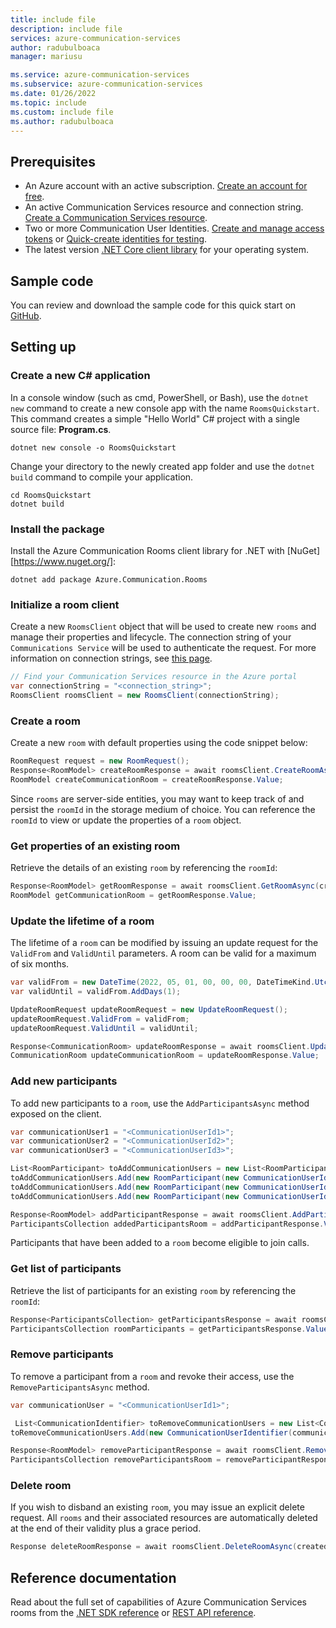 ```yaml
---
title: include file
description: include file
services: azure-communication-services
author: radubulboaca
manager: mariusu

ms.service: azure-communication-services
ms.subservice: azure-communication-services
ms.date: 01/26/2022
ms.topic: include
ms.custom: include file
ms.author: radubulboaca
---
```


## Prerequisites

- An Azure account with an active subscription. [Create an account for free](https://azure.microsoft.com/free/?WT.mc_id=A261C142F).
- An active Communication Services resource and connection string. [Create a Communication Services resource](../../create-communication-resource.md).
- Two or more Communication User Identities. [Create and manage access tokens](../../access-tokens.md?pivots=programming-language-csharp) or [Quick-create identities for testing](../../identity/quick-create-identity.md).
- The latest version [.NET Core client library](https://dotnet.microsoft.com/download/dotnet-core) for your operating system.

## Sample code

You can review and download the sample code for this quick start on [GitHub](https://github.com/Azure-Samples/communication-services-dotnet-quickstarts/tree/main/RoomsQuickstart).

## Setting up

### Create a new C# application

In a console window (such as cmd, PowerShell, or Bash), use the `dotnet new` command to create a new console app with the name `RoomsQuickstart`. This command creates a simple "Hello World" C# project with a single source file: **Program.cs**.

```console
dotnet new console -o RoomsQuickstart
```

Change your directory to the newly created app folder and use the `dotnet build` command to compile your application.

```console
cd RoomsQuickstart
dotnet build
```

### Install the package

Install the Azure Communication Rooms client library for .NET with [NuGet][https://www.nuget.org/]:

```console
dotnet add package Azure.Communication.Rooms
``` 

### Initialize a room client

Create a new `RoomsClient` object that will be used to create new `rooms` and manage their properties and lifecycle. The connection string of your `Communications Service` will be used to authenticate the request. For more information on connection strings, see [this page](../../create-communication-resource.md#access-your-connection-strings-and-service-endpoints).

```csharp
// Find your Communication Services resource in the Azure portal
var connectionString = "<connection_string>"; 
RoomsClient roomsClient = new RoomsClient(connectionString);
```

### Create a room

Create a new `room` with default properties using the code snippet below:

```csharp
RoomRequest request = new RoomRequest();
Response<RoomModel> createRoomResponse = await roomsClient.CreateRoomAsync(validFrom, validUntil, RoomJoinPolicy.InviteOnly, participants);
RoomModel createCommunicationRoom = createRoomResponse.Value;
```

Since `rooms` are server-side entities, you may want to keep track of and persist the `roomId` in the storage medium of choice. You can reference the `roomId` to view or update the properties of a `room` object. 

### Get properties of an existing room

Retrieve the details of an existing `room` by referencing the `roomId`:

```csharp
Response<RoomModel> getRoomResponse = await roomsClient.GetRoomAsync(createdRoomId)
RoomModel getCommunicationRoom = getRoomResponse.Value;
```

### Update the lifetime of a room

The lifetime of a `room` can be modified by issuing an update request for the `ValidFrom` and `ValidUntil` parameters. A room can be valid for a maximum of six months. 

```csharp
var validFrom = new DateTime(2022, 05, 01, 00, 00, 00, DateTimeKind.Utc);
var validUntil = validFrom.AddDays(1);

UpdateRoomRequest updateRoomRequest = new UpdateRoomRequest();
updateRoomRequest.ValidFrom = validFrom;
updateRoomRequest.ValidUntil = validUntil;

Response<CommunicationRoom> updateRoomResponse = await roomsClient.UpdateRoomAsync(roomId, updateRoomRequest);
CommunicationRoom updateCommunicationRoom = updateRoomResponse.Value;
``` 

### Add new participants 

To add new participants to a `room`, use the `AddParticipantsAsync` method exposed on the client.

```csharp
var communicationUser1 = "<CommunicationUserId1>";
var communicationUser2 = "<CommunicationUserId2>";
var communicationUser3 = "<CommunicationUserId3>";

List<RoomParticipant> toAddCommunicationUsers = new List<RoomParticipant>();
toAddCommunicationUsers.Add(new RoomParticipant(new CommunicationUserIdentifier(communicationUser1), "Presenter"));
toAddCommunicationUsers.Add(new RoomParticipant(new CommunicationUserIdentifier(communicationUser2), "Attendee"));
toAddCommunicationUsers.Add(new RoomParticipant(new CommunicationUserIdentifier(communicationUser3), "Attendee"));

Response<RoomModel> addParticipantResponse = await roomsClient.AddParticipantsAsync(createdRoomId, toAddCommunicationUsers);
ParticipantsCollection addedParticipantsRoom = addParticipantResponse.Value;
```

Participants that have been added to a `room` become eligible to join calls.

### Get list of participants

Retrieve the list of participants for an existing `room` by referencing the `roomId`:

```csharp
Response<ParticipantsCollection> getParticipantsResponse = await roomsClient.GetParticipantsAsync(roomId);
ParticipantsCollection roomParticipants = getParticipantsResponse.Value;
```

### Remove participants

To remove a participant from a `room` and revoke their access, use the `RemoveParticipantsAsync` method.

```csharp
var communicationUser = "<CommunicationUserId1>";

 List<CommunicationIdentifier> toRemoveCommunicationUsers = new List<CommunicationIdentifier>();
toRemoveCommunicationUsers.Add(new CommunicationUserIdentifier(communicationUser));

Response<RoomModel> removeParticipantResponse = await roomsClient.RemoveParticipantsAsync(createdRoomId, toRemoveCommunicationUsers);
ParticipantsCollection removeParticipantsRoom = removeParticipantResponse.Value;
```

### Delete room
If you wish to disband an existing `room`, you may issue an explicit delete request. All `rooms` and their associated resources are automatically deleted at the end of their validity plus a grace period. 

```csharp
Response deleteRoomResponse = await roomsClient.DeleteRoomAsync(createdRoomId);
```

## Reference documentation

Read about the full set of capabilities of Azure Communication Services rooms from the [.NET SDK reference](/dotnet/api/azure.communication.rooms) or [REST API reference](/rest/api/communication/rooms).
